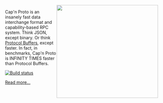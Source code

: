 <img src='http://kentonv.github.com/capnproto/images/infinity-times-faster.png' style='width:334px; height:306px; float: right;'>

Cap'n Proto is an insanely fast data interchange format and capability-based RPC system. Think
JSON, except binary. Or think [Protocol Buffers](http://protobuf.googlecode.com), except faster.
In fact, in benchmarks, Cap'n Proto is INFINITY TIMES faster than Protocol Buffers.

[![Build status](https://ci.appveyor.com/api/projects/status/ntjnauocr963muf3/branch/master?svg=true)](https://ci.appveyor.com/project/donalmacc/capnproto/branch/master)


[Read more...](http://kentonv.github.com/capnproto/)

